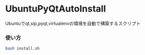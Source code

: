 # UbuntuPyQtAutoInstall
Ubuntuでqt,sip,pyqt,virtualenvの環境を自動で構築するスクリプト   
### 使い方
```sh
bash install.sh
```

